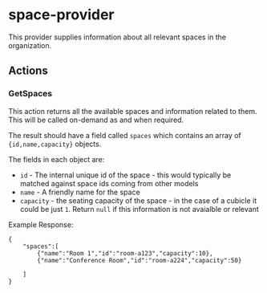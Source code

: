 # space-provider
This provider supplies information about all relevant spaces in the organization.

## Actions

### GetSpaces
This action returns all the available spaces and information related to them. This will be called on-demand as and when required.

The result should have a field called `spaces` which contains an array of `{id,name,capacity}` objects.

The fields in each object are:
* `id` - The internal unique id of the space - this would typically be matched against space ids coming from other models
* `name` - A friendly name for the space
* `capacity` - the seating capacity of the space - in the case of a cubicle it could be just `1`. Return `null` if this information is not avaialble or relevant


Example Response:
```
{
    "spaces":[
        {"name":"Room 1","id":"room-a123","capacity":10},
        {"name":"Conference Room","id":"room-a224","capacity":50}

    ]
}
```